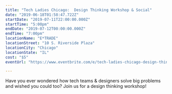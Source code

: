 ```yaml
---
title: "Tech Ladies Chicago:  Design Thinking Workshop & Social"
date: "2019-06-18T01:58:47.722Z"
startDate: "2019-07-11T22:00:00.000Z"
startTime: "5:00pm"
endDate: "2019-07-12T00:00:00.000Z"
endTime: "7:00pm"
locationName: "E*TRADE"
locationStreet: "10 S. Riverside Plaza"
locationCity: "Chicago"
locationState: "IL"
cost: "$5"
eventUrl: "https://www.eventbrite.com/e/tech-ladies-chicago-design-thinking-workshop-social-tickets-63115855222"

---
```


Have you ever wondered how tech teams & designers solve big problems and wished you could too? Join us for a design thinking workshop!

